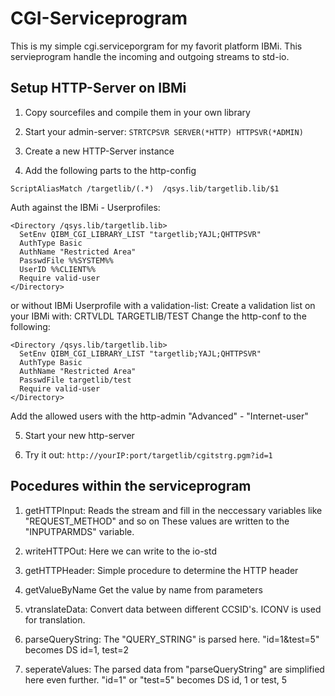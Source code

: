 # CGI-Serviceprogram

This is my simple cgi.serviceporgram for my favorit platform IBMi.
This servieprogram handle the incoming and outgoing streams to std-io.

## Setup HTTP-Server on IBMi
1. Copy sourcefiles and compile them in your own library

2. Start your admin-server: ```STRTCPSVR SERVER(*HTTP) HTTPSVR(*ADMIN)```

3. Create a new HTTP-Server instance

4. Add the following parts to the http-config


```ScriptAliasMatch /targetlib/(.*)  /qsys.lib/targetlib.lib/$1```

Auth against the IBMi - Userprofiles:
```
<Directory /qsys.lib/targetlib.lib>
  SetEnv QIBM_CGI_LIBRARY_LIST "targetlib;YAJL;QHTTPSVR"
  AuthType Basic
  AuthName "Restricted Area"
  PasswdFile %%SYSTEM%%
  UserID %%CLIENT%%
  Require valid-user
</Directory>
```
or without IBMi Userprofile with a validation-list:
Create a validation list on your IBMi with: CRTVLDL TARGETLIB/TEST
Change the http-conf to the following:
```
<Directory /qsys.lib/targetlib.lib>
  SetEnv QIBM_CGI_LIBRARY_LIST "targetlib;YAJL;QHTTPSVR"
  AuthType Basic
  AuthName "Restricted Area"
  PasswdFile targetlib/test
  Require valid-user
</Directory>
```
Add the allowed users with the http-admin "Advanced" - "Internet-user"

5. Start your new http-server

6. Try it out: ```http://yourIP:port/targetlib/cgitstrg.pgm?id=1```


## Pocedures within the serviceprogram

1. getHTTPInput:
Reads the stream and fill in the neccessary variables like "REQUEST_METHOD" and so on
These values are written to the "INPUTPARMDS" variable.

2. writeHTTPOut:
Here we can write to the io-std

3. getHTTPHeader:
Simple procedure to determine the HTTP header

4. getValueByName
Get the value by name from parameters

5. vtranslateData:
Convert data between different CCSID's. ICONV is used for translation.

6. parseQueryString:
The "QUERY_STRING" is parsed here.
"id=1&test=5" becomes DS id=1, test=2

7. seperateValues:
The parsed data from "parseQueryString" are simplified here even further. 
"id=1" or "test=5" becomes DS id, 1 or test, 5
